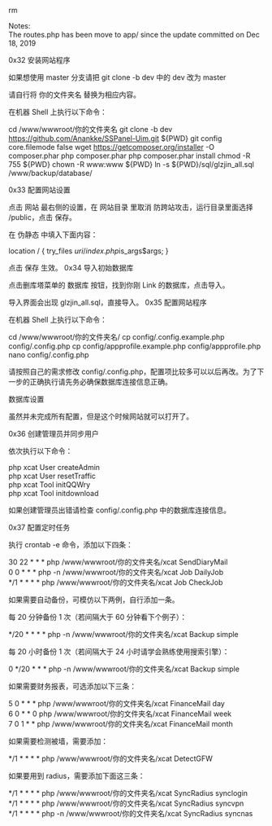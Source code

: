 rm

Notes:  
The routes.php has been move to app/ since the update committed on Dec 18, 2019 


0x32 安装网站程序

如果想使用 master 分支请把 git clone -b dev 中的 dev 改为 master

请自行将 你的文件夹名 替换为相应内容。

在机器 Shell 上执行以下命令：

cd /www/wwwroot/你的文件夹名
git clone -b dev https://github.com/Anankke/SSPanel-Uim.git ${PWD}
git config core.filemode false
wget https://getcomposer.org/installer -O composer.phar
php composer.phar
php composer.phar install
chmod -R 755 ${PWD}
chown -R www:www ${PWD}
ln -s ${PWD}/sql/glzjin_all.sql /www/backup/database/

0x33 配置网站设置

点击 网站 最右侧的设置，在 网站目录 里取消 防跨站攻击，运行目录里面选择 /public，点击 保存。

在 伪静态 中填入下面内容：

location / {
    try_files $uri /index.php$is_args$args;
}

点击 保存 生效。
0x34 导入初始数据库

点击删库塔菜单的 数据库 按钮，找到你刚 Link 的数据库，点击导入。

导入界面会出现 glzjin_all.sql，直接导入。
0x35 配置网站程序

在机器 Shell 上执行以下命令：

cd /www/wwwroot/你的文件夹名/
cp config/.config.example.php config/.config.php
cp config/appprofile.example.php config/appprofile.php
nano config/.config.php

请按照自己的需求修改 config/.config.php，配置项比较多可以以后再改。为了下一步的正确执行请先务必确保数据库连接信息正确。

数据库设置

虽然并未完成所有配置，但是这个时候网站就可以打开了。


0x36 创建管理员并同步用户  

依次执行以下命令：  

php xcat User createAdmin  
php xcat User resetTraffic  
php xcat Tool initQQWry  
php xcat Tool initdownload  

如果创建管理员出错请检查 config/.config.php 中的数据库连接信息。  

0x37 配置定时任务  

执行 crontab -e 命令，添加以下四条：  

30 22 * * * php /www/wwwroot/你的文件夹名/xcat SendDiaryMail  
0 0 * * * php -n /www/wwwroot/你的文件夹名/xcat Job DailyJob  
*/1 * * * * php /www/wwwroot/你的文件夹名/xcat Job CheckJob  

如果需要自动备份，可模仿以下两例，自行添加一条。  

每 20 分钟备份 1 次（若间隔大于 60 分钟看下个例子）：  

*/20 * * * * php -n /www/wwwroot/你的文件夹名/xcat Backup simple  

每 20 小时备份 1 次（若间隔大于 24 小时请学会熟练使用搜索引擎）：  

0 */20 * * * php -n /www/wwwroot/你的文件夹名/xcat Backup simple  

如果需要财务报表，可选添加以下三条：  
  
5 0 * * * php /www/wwwroot/你的文件夹名/xcat FinanceMail day  
6 0 * * 0 php /www/wwwroot/你的文件夹名/xcat FinanceMail week  
7 0 1 * * php /www/wwwroot/你的文件夹名/xcat FinanceMail month  
    
如果需要检测被墙，需要添加：  

*/1 * * * * php /www/wwwroot/你的文件夹名/xcat DetectGFW  

如果要用到 radius，需要添加下面这三条：  

*/1 * * * * php /www/wwwroot/你的文件夹名/xcat SyncRadius synclogin  
*/1 * * * * php /www/wwwroot/你的文件夹名/xcat SyncRadius syncvpn  
*/1 * * * * php -n /www/wwwroot/你的文件夹名/xcat SyncRadius syncnas  
